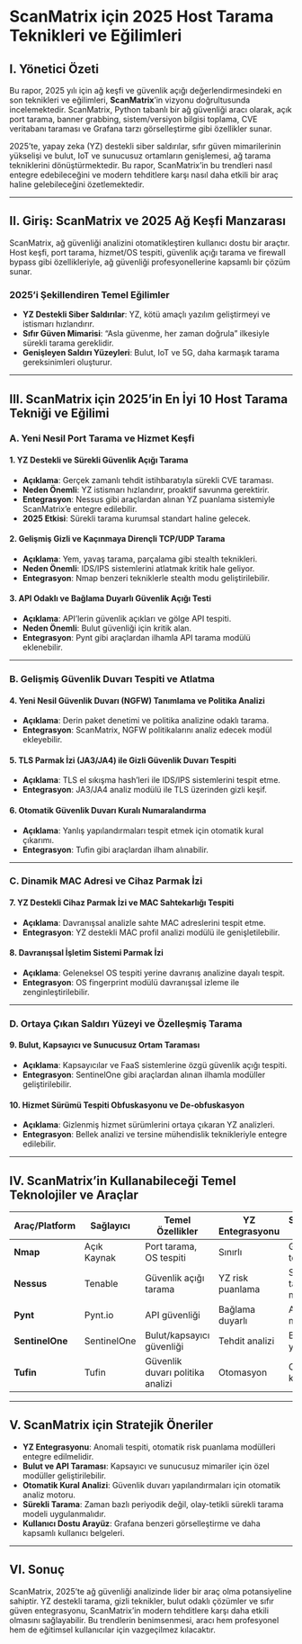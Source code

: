 # ScanMatrix için 2025 Host Tarama Teknikleri ve Eğilimleri

## I. Yönetici Özeti

Bu rapor, 2025 yılı için ağ keşfi ve güvenlik açığı değerlendirmesindeki en son teknikleri ve eğilimleri, **ScanMatrix**’in vizyonu doğrultusunda incelemektedir. ScanMatrix, Python tabanlı bir ağ güvenliği aracı olarak, açık port tarama, banner grabbing, sistem/versiyon bilgisi toplama, CVE veritabanı taraması ve Grafana tarzı görselleştirme gibi özellikler sunar.

2025’te, yapay zeka (YZ) destekli siber saldırılar, sıfır güven mimarilerinin yükselişi ve bulut, IoT ve sunucusuz ortamların genişlemesi, ağ tarama tekniklerini dönüştürmektedir. Bu rapor, ScanMatrix’in bu trendleri nasıl entegre edebileceğini ve modern tehditlere karşı nasıl daha etkili bir araç haline gelebileceğini özetlemektedir.

---

## II. Giriş: ScanMatrix ve 2025 Ağ Keşfi Manzarası

ScanMatrix, ağ güvenliği analizini otomatikleştiren kullanıcı dostu bir araçtır. Host keşfi, port tarama, hizmet/OS tespiti, güvenlik açığı tarama ve firewall bypass gibi özellikleriyle, ağ güvenliği profesyonellerine kapsamlı bir çözüm sunar.

### 2025’i Şekillendiren Temel Eğilimler

- **YZ Destekli Siber Saldırılar**: YZ, kötü amaçlı yazılım geliştirmeyi ve istismarı hızlandırır.
- **Sıfır Güven Mimarisi**: “Asla güvenme, her zaman doğrula” ilkesiyle sürekli tarama gereklidir.
- **Genişleyen Saldırı Yüzeyleri**: Bulut, IoT ve 5G, daha karmaşık tarama gereksinimleri oluşturur.

---

## III. ScanMatrix için 2025’in En İyi 10 Host Tarama Tekniği ve Eğilimi

### A. Yeni Nesil Port Tarama ve Hizmet Keşfi

#### 1. **YZ Destekli ve Sürekli Güvenlik Açığı Tarama**
- **Açıklama**: Gerçek zamanlı tehdit istihbaratıyla sürekli CVE taraması.
- **Neden Önemli**: YZ istismarı hızlandırır, proaktif savunma gerektirir.
- **Entegrasyon**: Nessus gibi araçlardan alınan YZ puanlama sistemiyle ScanMatrix’e entegre edilebilir.
- **2025 Etkisi**: Sürekli tarama kurumsal standart haline gelecek.

#### 2. **Gelişmiş Gizli ve Kaçınmaya Dirençli TCP/UDP Tarama**
- **Açıklama**: Yem, yavaş tarama, parçalama gibi stealth teknikleri.
- **Neden Önemli**: IDS/IPS sistemlerini atlatmak kritik hale geliyor.
- **Entegrasyon**: Nmap benzeri tekniklerle stealth modu geliştirilebilir.

#### 3. **API Odaklı ve Bağlama Duyarlı Güvenlik Açığı Testi**
- **Açıklama**: API’lerin güvenlik açıkları ve gölge API tespiti.
- **Neden Önemli**: Bulut güvenliği için kritik alan.
- **Entegrasyon**: Pynt gibi araçlardan ilhamla API tarama modülü eklenebilir.

---

### B. Gelişmiş Güvenlik Duvarı Tespiti ve Atlatma

#### 4. **Yeni Nesil Güvenlik Duvarı (NGFW) Tanımlama ve Politika Analizi**
- **Açıklama**: Derin paket denetimi ve politika analizine odaklı tarama.
- **Entegrasyon**: ScanMatrix, NGFW politikalarını analiz edecek modül ekleyebilir.

#### 5. **TLS Parmak İzi (JA3/JA4) ile Gizli Güvenlik Duvarı Tespiti**
- **Açıklama**: TLS el sıkışma hash’leri ile IDS/IPS sistemlerini tespit etme.
- **Entegrasyon**: JA3/JA4 analiz modülü ile TLS üzerinden gizli keşif.

#### 6. **Otomatik Güvenlik Duvarı Kuralı Numaralandırma**
- **Açıklama**: Yanlış yapılandırmaları tespit etmek için otomatik kural çıkarımı.
- **Entegrasyon**: Tufin gibi araçlardan ilham alınabilir.

---

### C. Dinamik MAC Adresi ve Cihaz Parmak İzi

#### 7. **YZ Destekli Cihaz Parmak İzi ve MAC Sahtekarlığı Tespiti**
- **Açıklama**: Davranışsal analizle sahte MAC adreslerini tespit etme.
- **Entegrasyon**: YZ destekli MAC profil analizi modülü ile genişletilebilir.

#### 8. **Davranışsal İşletim Sistemi Parmak İzi**
- **Açıklama**: Geleneksel OS tespiti yerine davranış analizine dayalı tespit.
- **Entegrasyon**: OS fingerprint modülü davranışsal izleme ile zenginleştirilebilir.

---

### D. Ortaya Çıkan Saldırı Yüzeyi ve Özelleşmiş Tarama

#### 9. **Bulut, Kapsayıcı ve Sunucusuz Ortam Taraması**
- **Açıklama**: Kapsayıcılar ve FaaS sistemlerine özgü güvenlik açığı tespiti.
- **Entegrasyon**: SentinelOne gibi araçlardan alınan ilhamla modüller geliştirilebilir.

#### 10. **Hizmet Sürümü Tespiti Obfuskasyonu ve De-obfuskasyon**
- **Açıklama**: Gizlenmiş hizmet sürümlerini ortaya çıkaran YZ analizleri.
- **Entegrasyon**: Bellek analizi ve tersine mühendislik teknikleriyle entegre edilebilir.

---

## IV. ScanMatrix’in Kullanabileceği Temel Teknolojiler ve Araçlar

| Araç/Platform  | Sağlayıcı      | Temel Özellikler                     | YZ Entegrasyonu        | ScanMatrix’e Katkı                 |
|----------------|----------------|--------------------------------------|------------------------|------------------------------------|
| **Nmap**       | Açık Kaynak    | Port tarama, OS tespiti              | Sınırlı                | Gizli tarama teknikleri            |
| **Nessus**     | Tenable        | Güvenlik açığı tarama                | YZ risk puanlama       | Sürekli tarama modeli              |
| **Pynt**       | Pynt.io        | API güvenliği                        | Bağlama duyarlı        | API tarama modülü                  |
| **SentinelOne**| SentinelOne    | Bulut/kapsayıcı güvenliği            | Tehdit analizi         | Bulut tarama yetenekleri          |
| **Tufin**      | Tufin          | Güvenlik duvarı politika analizi     | Otomasyon              | Otomatik kural çıkarımı            |

---

## V. ScanMatrix için Stratejik Öneriler

- **YZ Entegrasyonu**: Anomali tespiti, otomatik risk puanlama modülleri entegre edilmelidir.
- **Bulut ve API Taraması**: Kapsayıcı ve sunucusuz mimariler için özel modüller geliştirilebilir.
- **Otomatik Kural Analizi**: Güvenlik duvarı yapılandırmaları için otomatik analiz motoru.
- **Sürekli Tarama**: Zaman bazlı periyodik değil, olay-tetikli sürekli tarama modeli uygulanmalıdır.
- **Kullanıcı Dostu Arayüz**: Grafana benzeri görselleştirme ve daha kapsamlı kullanıcı belgeleri.

---

## VI. Sonuç

ScanMatrix, 2025’te ağ güvenliği analizinde lider bir araç olma potansiyeline sahiptir. YZ destekli tarama, gizli teknikler, bulut odaklı çözümler ve sıfır güven entegrasyonu, ScanMatrix’in modern tehditlere karşı daha etkili olmasını sağlayabilir. Bu trendlerin benimsenmesi, aracı hem profesyonel hem de eğitimsel kullanıcılar için vazgeçilmez kılacaktır.
